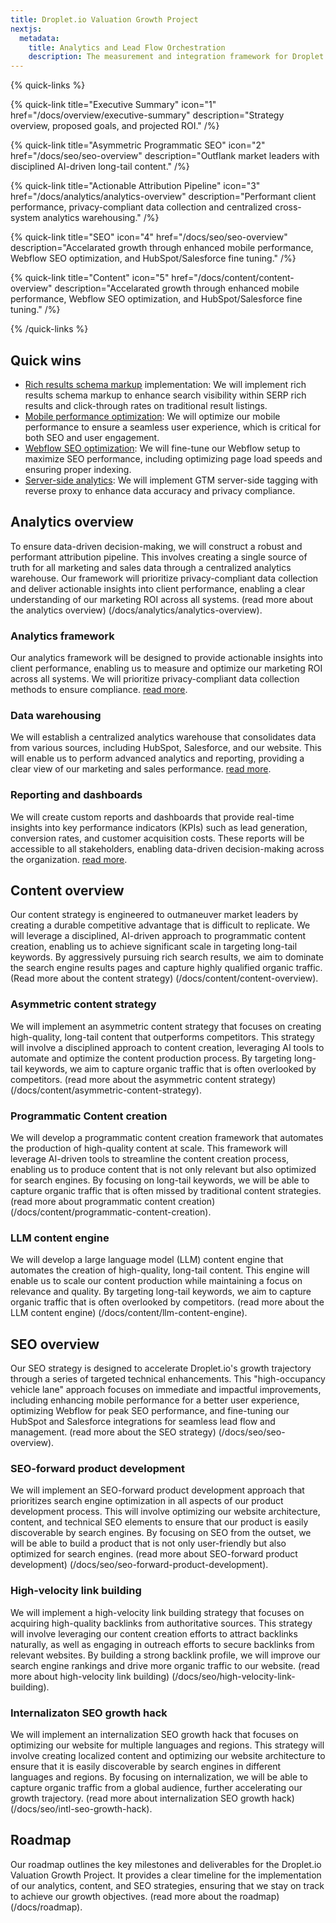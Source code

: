 ```yaml
---
title: Droplet.io Valuation Growth Project
nextjs:
  metadata:
    title: Analytics and Lead Flow Orchestration
    description: The measurement and integration framework for Droplet.io's demand generation strategy.
---
```


{% quick-links %}

{% quick-link title="Executive Summary" icon="1" href="/docs/overview/executive-summary" description="Strategy overview, proposed goals, and projected ROI." /%}

{% quick-link title="Asymmetric Programmatic SEO"  icon="2"  href="/docs/seo/seo-overview" description="Outflank market leaders with disciplined AI-driven long-tail content." /%}

{% quick-link title="Actionable Attribution Pipeline"  icon="3"  href="/docs/analytics/analytics-overview" description="Performant client performance, privacy-compliant data collection and centralized cross-system analytics warehousing." /%}

{% quick-link title="SEO"  icon="4"  href="/docs/seo/seo-overview" description="Accelarated growth through enhanced mobile performance, Webflow SEO optimization, and HubSpot/Salesforce fine tuning." /%}

{% quick-link title="Content"  icon="5"  href="/docs/content/content-overview" description="Accelarated growth through enhanced mobile performance, Webflow SEO optimization, and HubSpot/Salesforce fine tuning." /%}

{% /quick-links %}

## Quick wins

* [Rich results schema markup](/doc/quick-wins/rich-results-schema-markup) implementation: We will implement rich results schema markup to enhance search visibility within SERP rich results and click-through rates on traditional result listings.
* [Mobile performance optimization](/doc/quick-wins/mobile-performance): We will optimize our mobile performance to ensure a seamless user experience, which is critical for both SEO and user engagement.
* [Webflow SEO optimization](/doc/quick-wins/webflow-seo): We will fine-tune our Webflow setup to maximize SEO performance, including optimizing page load speeds and ensuring proper indexing.
* [Server-side analytics](/doc/quick-wins/server-side-analytics): We will implement GTM server-side tagging with reverse proxy to enhance data accuracy and privacy compliance.


## Analytics overview
To ensure data-driven decision-making, we will construct a robust and performant attribution pipeline. This involves creating a single source of truth for all marketing and sales data through a centralized analytics warehouse. Our framework will prioritize privacy-compliant data collection and deliver actionable insights into client performance, enabling a clear understanding of our marketing ROI across all systems. (read more about the analytics overview) (/docs/analytics/analytics-overview).


### Analytics framework
Our analytics framework will be designed to provide actionable insights into client performance, enabling us to measure and optimize our marketing ROI across all systems. We will prioritize privacy-compliant data collection methods to ensure compliance. [read more](/docs/analytics/analytics-framework).

### Data warehousing
We will establish a centralized analytics warehouse that consolidates data from various sources, including HubSpot, Salesforce, and our website. This will enable us to perform advanced analytics and reporting, providing a clear view of our marketing and sales performance. [read more](/docs/analytics/data-warehousing).

### Reporting and dashboards
We will create custom reports and dashboards that provide real-time insights into key performance indicators (KPIs) such as lead generation, conversion rates, and customer acquisition costs. These reports will be accessible to all stakeholders, enabling data-driven decision-making across the organization. [read more](/docs/analytics/reporting-and-dashboards).

## Content overview
Our content strategy is engineered to outmaneuver market leaders by creating a durable competitive advantage that is difficult to replicate. We will leverage a disciplined, AI-driven approach to programmatic content creation, enabling us to achieve significant scale in targeting long-tail keywords. By aggressively pursuing rich search results, we aim to dominate the search engine results pages and capture highly qualified organic traffic. (Read more about the content strategy) (/docs/content/content-overview).

### Asymmetric content strategy
We will implement an asymmetric content strategy that focuses on creating high-quality, long-tail content that outperforms competitors. This strategy will involve a disciplined approach to content creation, leveraging AI tools to automate and optimize the content production process. By targeting long-tail keywords, we aim to capture organic traffic that is often overlooked by competitors. (read more about the asymmetric content strategy) (/docs/content/asymmetric-content-strategy).

### Programmatic Content creation
We will develop a programmatic content creation framework that automates the production of high-quality content at scale. This framework will leverage AI-driven tools to streamline the content creation process, enabling us to produce content that is not only relevant but also optimized for search engines. By focusing on long-tail keywords, we will be able to capture organic traffic that is often missed by traditional content strategies. (read more about programmatic content creation) (/docs/content/programmatic-content-creation).

### LLM content engine
We will develop a large language model (LLM) content engine that automates the creation of high-quality, long-tail content. This engine will enable us to scale our content production while maintaining a focus on relevance and quality. By targeting long-tail keywords, we aim to capture organic traffic that is often overlooked by competitors. (read more about the LLM content engine) (/docs/content/llm-content-engine).

## SEO overview
Our SEO strategy is designed to accelerate Droplet.io's growth trajectory through a series of targeted technical enhancements. This "high-occupancy vehicle lane" approach focuses on immediate and impactful improvements, including enhancing mobile performance for a better user experience, optimizing Webflow for peak SEO performance, and fine-tuning our HubSpot and Salesforce integrations for seamless lead flow and management. (read more about the SEO strategy) (/docs/seo/seo-overview).

### SEO-forward product development
We will implement an SEO-forward product development approach that prioritizes search engine optimization in all aspects of our product development process. This will involve optimizing our website architecture, content, and technical SEO elements to ensure that our product is easily discoverable by search engines. By focusing on SEO from the outset, we will be able to build a product that is not only user-friendly but also optimized for search engines. (read more about SEO-forward product development) (/docs/seo/seo-forward-product-development).

### High-velocity link building
We will implement a high-velocity link building strategy that focuses on acquiring high-quality backlinks from authoritative sources. This strategy will involve leveraging our content creation efforts to attract backlinks naturally, as well as engaging    in outreach efforts to secure backlinks from relevant websites. By building a strong backlink profile, we will improve our search engine rankings and drive more organic traffic to our website. (read more about high-velocity link building) (/docs/seo/high-velocity-link-building).

### Internalizaton SEO growth hack
We will implement an internalization SEO growth hack that focuses on optimizing our website for multiple languages and regions. This strategy will involve creating localized content and optimizing our website architecture to ensure that it is easily discoverable by search engines in different languages and regions. By focusing on internalization, we will be able to capture organic traffic from a global audience, further accelerating our growth trajectory. (read more about internalization SEO growth hack) (/docs/seo/intl-seo-growth-hack).

## Roadmap
Our roadmap outlines the key milestones and deliverables for the Droplet.io Valuation Growth Project.
It provides a clear timeline for the implementation of our analytics, content, and SEO strategies, ensuring that we stay on track to achieve our growth objectives. (read more about the roadmap) (/docs/roadmap).
